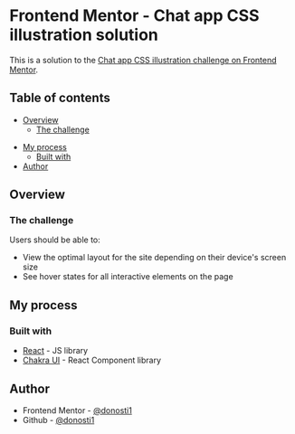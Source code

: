 # Frontend Mentor - Chat app CSS illustration solution

This is a solution to the [Chat app CSS illustration challenge on Frontend Mentor](https://www.frontendmentor.io/challenges/chat-app-css-illustration-O5auMkFqY).

## Table of contents

- [Overview](#overview)
  - [The challenge](#the-challenge)
<!--   - [Screenshot](#screenshot)
  - [Links](#links) -->
- [My process](#my-process)
  - [Built with](#built-with)
- [Author](#author)



## Overview

### The challenge

Users should be able to:

- View the optimal layout for the site depending on their device's screen size
- See hover states for all interactive elements on the page

<!-- ### Screenshot

![](./screenshot.jpg)

### Links

- Solution URL: [https://github.com/donosti1/fm-chat-app-css-illustration](https://github.com/donosti1/fm-chat-app-css-illustration)
- Live Site URL: [https://fm-chat-app-css-illustration-donosti1.vercel.app/](https://fm-chat-app-css-illustration-donosti1.vercel.app/)
 -->
## My process

### Built with

- [React](https://reactjs.org/) - JS library
- [Chakra UI](https://chakra-ui.com/) - React Component library

## Author

- Frontend Mentor - [@donosti1](https://www.frontendmentor.io/profile/donosti1)
- Github - [@donosti1](https://github.com/donosti1)